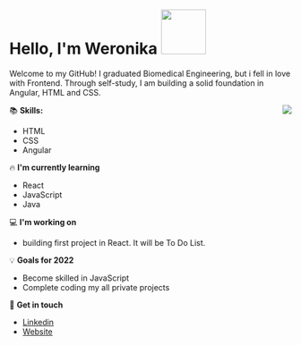 # Hello, I'm Weronika <img width="80" height="80" src="https://camo.githubusercontent.com/75dc1c8b7e5ab93cc6a6f22cdd58e8f8384245cc/68747470733a2f2f6d656469612e67697068792e636f6d2f6d656469612f6d47634e6a736657416a593541455a4e77362f67697068792e676966">

Welcome to my GitHub! I graduated Biomedical Engineering, but i fell in love with Frontend. Through self-study, I am building a solid foundation in Angular, HTML and CSS.

<img align="right" src="https://media.giphy.com/media/aNqEFrYVnsS52/giphy.gif">

:books: **Skills:**
- HTML
- CSS
- Angular

:fire: **I'm currently learning**
- React
- JavaScript
- Java

:computer: **I'm working on**
- building first project in React. It will be To Do List.

:bulb: **Goals for 2022**
- Become skilled in JavaScript
- Complete coding my all private projects

:tea: **Get in touch**
- [Linkedin](https://www.linkedin.com/in/weronika-gajska/)
- [Website](https://www.gajska.pl)

<!--
**gajfska/gajfska** is a ✨ _special_ ✨ repository because its `README.md` (this file) appears on your GitHub profile.

Here are some ideas to get you started:

- 🔭 I’m currently working on ...
- 🌱 I’m currently learning ...
- 👯 I’m looking to collaborate on ...
- 🤔 I’m looking for help with ...
- 💬 Ask me about ...
- 📫 How to reach me: ...
- 😄 Pronouns: ...
- ⚡ Fun fact: ...
-->
